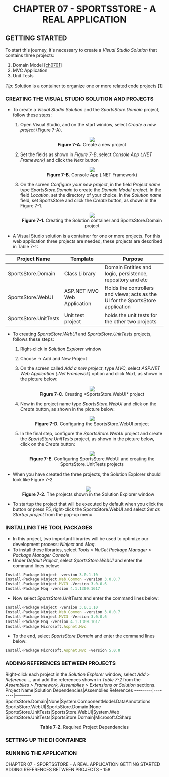 <h1 align="center">
    CHAPTER 07 - SPORTSSTORE - A REAL APPLICATION
</h1>

## GETTING STARTED
To start this journey, it's necessary to create a *Visual Studio Solution* that contains three projects: 
1. Domain Model [[ch0701]](Issues/ch0701-domain-model.md)
2. MVC Application
3. Unit Tests  

*Tip:* Solution is a container to organize one or more related code projects [[1]](https://docs.microsoft.com/en-us/visualstudio/get-started/tutorial-projects-solutions?view=vs-2022)  

### CREATING THE VISUAL STUDIO SOLUTION AND PROJECTS
* To create a *Visual Studio Solution* and the *SportsStore.Domain* project, follow these steps:
    1. Open Visual Studio, and on the start window, select *Create a new project* (Figure 7-A).
        <p align="center">
            <img src="ch07-Pictures/Figure 7-A.png" /><br />
            <b>Figure 7-A.</b> Create a new project
        </p>  
    2. Set the fields as shown in *Figure 7-B*, select *Console App (.NET Framework)* and click the *Next* button
        <p align="center">
            <img src="ch07-Pictures/Figure 7-B.png" /><br />
            <b>Figure 7-B.</b> Console App (.NET Framework)
        </p>  
    3. On the screen *Configure your new project*, in the field *Project name* type *SportsStore.Domain* to create the *Domain Model project*. In the field *Location*, set the directory of your choice. In the *Solution name* field, set SportsStore and click the *Create* button, as shown in the Figure 7-1.
        <p align="center">
            <img src="ch07-Pictures/Figure 7-1.png" /><br />
            <b>Figure 7-1.</b> Creating the Solution container and SportsStore.Domain project
        </p>  

* A Visual Studio solution is a container for one or more projects. For this web application three projects are needed, these projects are described in Table 7-1:

**Project Name**|**Template**|**Purpose**
----------------|------------|------------
SportsStore.Domain|Class Library|Domain Entities and logic, persistence, repository and etc
SportsStore.WebUI|ASP.NET MVC Web Application|Holds the controllers and views; acts as the UI for the SportsStore application
SportsStore.UnitTests|Unit test project|holds the unit tests for the other two projects    

* To creating *SportsStore.WebUI* and *SportsStore.UnitTests* projects, follows these steps:
    1. Right-click in *Solution Explorer* window
    2. Choose -> Add and New Project
    3. On the screen called *Add a new project*, type *MVC*, select *ASP.NET Web Application (.Net Framewok)* option and click *Next*, as shown in the picture below:
        <p align="center">
            <img src="ch07-Pictures/Figure 7-C.png" /><br />
            <b>Figure 7-C.</b> Creating *SportsStore.WebUI* project
        </p>  

    4. Now in the project name type *SportsStore.WebUI* and click on the *Create* button, as shown in the picture below:
        <p align="center">
            <img src="ch07-Pictures/Figure 7-D.png" /><br />
            <b>Figure 7-D.</b> Configuring the SportsStore.WebUI project
        </p>  

    5. In the final step, configure the *SportsStore.WebUI* project and  create the *SportsStore.UnitTests* project, as shown in the picture below, click on the *Create* button: 
        <p align="center">
            <img src="ch07-Pictures/Figure 7-E.png" /><br />
            <b>Figure 7-E.</b> Configuring SportsStore.WebUI and creating the SportsStore.UnitTests projects
        </p>  

* When you have created the three projects, the Solution Explorer should look like Figure 7-2
    <p align="center">
        <img src="ch07-Pictures/Figure 7-2.png" /><br />
        <b>Figure 7-2.</b> The projects shown in the Solution Explorer window
    </p>  

* To startup the project that will be executed by default when you click the button or press F5, right-click the SportsStore.WebUI and select *Set as Startup project* from the pop-up menu.

### INSTALLING THE TOOL PACKAGES
* In this project, two important libraries will be used to optimize our development process: *Ninject* and *Moq*.
* To install these libraries, select *Tools > NuGet Package Manager > Package Manager Console*
* Under *Default Project*, select *SportsStore.WebUI* and enter the command lines below:
```js
Install-Package Ninject -version 3.0.1.10
Install-Package Ninject.Web.Common -version 3.0.0.7
Install-Package Ninject.MVC3 -Version 3.0.0.6
Install-Package Moq -version 4.1.1309.1617
```  

* Now select *SportsStore.UnitTests* and enter the command lines below:
```js
Install-Package Ninject -version 3.0.1.10
Install-Package Ninject.Web.Common -version 3.0.0.7
Install-Package Ninject.MVC3 -Version 3.0.0.6
Install-Package Moq -version 4.1.1309.1617
Install-Package Microsoft.Aspnet.Mvc 
```  

* Tp the end, select *SportsStore.Domain* and enter the command lines below:
```js
Install-Package Microsoft.Aspnet.Mvc -version 5.0.0
```  

### ADDING REFERENCES BETWEEN PROJECTS
Right-click each project in the *Solution Explorer* window, select *Add > Reference...*, and add the references shown in *Table 7-2* from the *Assemblies > Framework, Assemblies > Extensions or Solution* sections.
Project Name|Solution Dependencies|Assemblies References
---------|--------|--------
SportsStore.Domain|None|System.ComponentModel.DataAnnotations
SportsStore.WebUI|SportsStore.Domain|None
SportsStore.UnitTests|SportsStore.WebUI|System.Web
SportsStore.UnitTests|SportsStore.Domain|Microsoft.CSharp  
<p align="center">
    <b>Table 7-2.</b> Required Project Dependencies
</p>  

### SETTING UP THE DI CONTAINER
### RUNNING THE APPLICATION

CHAPTER 07 - SPORTSSTORE - A REAL APPLICATION
    GETTING STARTED
        ADDING REFERENCES BETWEEN PROJECTS - 158